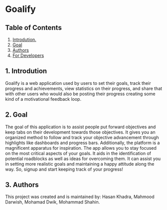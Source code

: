 # Goalify

## Table of Contents
1. [ Introdution. ](#intro)
2. [ Goal ](#goal)
3. [ Authors ](#auth)
4. [ For Developers ](#dev)

<a name="intro"></a>
## 1. Introdution
Goalify is a web application used by users to set their goals, track their progress and achievements, view statistics on their progress, and share that with other users who would also be posting their progress creating some kind of a motivational feedback loop.


<a name="goal"></a>
## 2. Goal
The goal of this application is to assist people put forward objectives and keep tabs on their development towards those objectives. It gives you an organized method to follow and track your objective advancement through highlights like dashboards and progress bars. Additionally, the platform is a magnificent apparatus for inspiration. The app allows you to stay focused on the most critical aspects of your goals. It aids in the identification of potential roadblocks as well as ideas for overcoming them. It can assist you in setting more realistic goals and maintaining a happy attitude along the way. So, signup and start keeping track of your progress!

<a name="auth"></a>
## 3. Authors
This project was created and is maintained by: Hasan Khadra, Mahmood Darwish, Mohamad Dwik, Mohammad Shahin.
